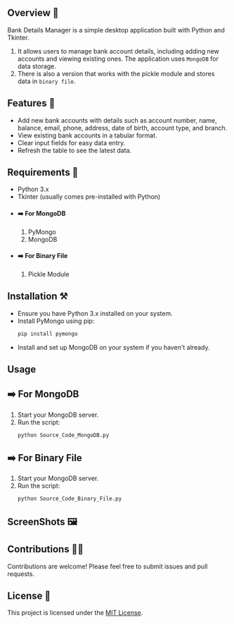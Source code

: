 ## Overview 🌟
Bank Details Manager is a simple desktop application built with Python and Tkinter.
1. It allows users to manage bank account details, including adding new accounts and viewing existing ones.
  The application uses `MongoDB` for data storage.
2. There is also a version that works with the pickle module and stores data in `binary file`.



## Features 🚀
- Add new bank accounts with details such as account number, name, balance, email, phone, address, date of birth, account type, and branch.
- View existing bank accounts in a tabular format.
- Clear input fields for easy data entry.
- Refresh the table to see the latest data.



## Requirements 📝
- Python 3.x
- Tkinter (usually comes pre-installed with Python)
- #### ➡️ For MongoDB
  1. PyMongo
  2. MongoDB
- #### ➡️ For Binary File
  1. Pickle Module



## Installation ⚒️
- Ensure you have Python 3.x installed on your system.
- Install PyMongo using pip:
  ```py
  pip install pymongo
  ```
- Install and set up MongoDB on your system if you haven't already.




## Usage

## ➡️ For MongoDB
1. Start your MongoDB server.
2. Run the script:
   ```python
   python Source_Code_MongoDB.py
   ```
   
## ➡️ For Binary File
1. Start your MongoDB server.
2. Run the script:
   ```python
   python Source_Code_Binary_File.py
   ```



## ScreenShots 🖼️




## Contributions 🧑‍💻
Contributions are welcome! Please feel free to submit issues and pull requests.


## License 🪪
This project is licensed under the [MIT License](LICENSE).
